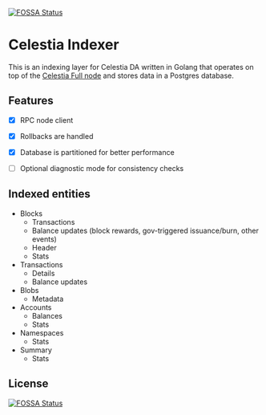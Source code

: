 [![FOSSA Status](https://app.fossa.com/api/projects/git%2Bgithub.com%2Fdipdup-io%2Fcelestia-indexer.svg?type=shield)](https://app.fossa.com/projects/git%2Bgithub.com%2Fdipdup-io%2Fcelestia-indexer?ref=badge_shield)

# Celestia Indexer #

This is an indexing layer for Celestia DA written in Golang that operates on top of the [Celestia Full node](https://docs.celestia.org/nodes/consensus-full-node/) and stores data in a Postgres database.


## Features ##

- [x] RPC node client
- [x] Rollbacks are handled
- [x] Database is partitioned for better performance
- [ ] Optional diagnostic mode for consistency checks


## Indexed entities ##

- Blocks
    - Transactions 
    - Balance updates (block rewards, gov-triggered issuance/burn, other events)
    - Header
    - Stats
- Transactions
    - Details
    - Balance updates
- Blobs
    - Metadata
- Accounts
    - Balances
    - Stats
- Namespaces
    - Stats
- Summary
    - Stats


## License
[![FOSSA Status](https://app.fossa.com/api/projects/git%2Bgithub.com%2Fdipdup-io%2Fcelestia-indexer.svg?type=large)](https://app.fossa.com/projects/git%2Bgithub.com%2Fdipdup-io%2Fcelestia-indexer?ref=badge_large)